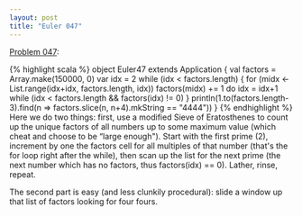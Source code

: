 ```yaml
---
layout: post
title: "Euler 047"
---
```


[Problem 047]\:

{% highlight scala %}
object Euler47 extends Application {
  val factors = Array.make(150000, 0)
  var idx = 2
  while (idx < factors.length) {
    for (midx <- List.range(idx+idx, factors.length, idx)) factors(midx) += 1
    do idx = idx+1
    while (idx < factors.length && factors(idx) != 0)
  }
  println(1.to(factors.length-3).find(n => factors.slice(n, n+4).mkString == "4444"))
}
{% endhighlight %}
Here we do two things: first, use a modified Sieve of Eratosthenes to count up the unique factors of all numbers up to some maximum value (which cheat and choose to be “large enough"). Start with the first prime (2), increment by one the factors cell for all multiples of that number (that's the for loop right after the while), then scan up the list for the next prime (the next number which has no factors, thus factors(idx) == 0). Lather, rinse, repeat.

The second part is easy (and less clunkily procedural): slide a window up that list of factors looking for four fours.



[Problem 047]: http://projecteuler.net/index.php?section=problems&id=47
